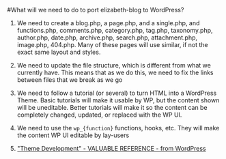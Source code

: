 #What will we need to do to port elizabeth-blog to WordPress?

1. We need to create a blog.php, a page.php, and a single.php, and functions.php, comments.php, category.php, tag.php, taxonomy.php, author.php, date.php, archive.php, search.php, attachment.php, image.php, 404.php.  Many of these pages will use similar, if not the exact same layout and styles.

2. We need to update the file structure, which is different from what we currently have.  This means that as we do this, we need to fix the links between files that we break as we go

3. We need to follow a tutorial (or several) to turn HTML into a WordPress Theme. Basic tutorials will make it usable by WP, but the content shown will be uneditable.  Better tutorials will make it so the content can be completely changed, updated, or replaced with the WP UI.

4.  We need to use the `wp_{function}` functions, hooks, etc.  They will make the content WP UI editable by lay-users 

5. ["Theme Development" - VALUABLE REFERENCE - from WordPress](http://codex.wordpress.org/Theme_Development)
